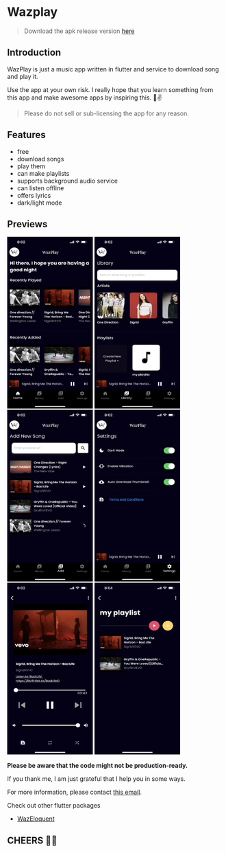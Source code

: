 # Wazplay

> Download the apk release version [here](https://github.com/w99910/wazplay/releases)

## Introduction

WazPlay is just a music app written in flutter and service to download song and play it.

Use the app at your own risk. I really hope that you learn something from this app and make awesome apps by inspiring this. 👀✌️

> Please do not sell or sub-licensing the app for any reason.

## Features

- free
- download songs
- play them
- can make playlists
- supports background audio service
- can listen offline
- offers lyrics
- dark/light mode

## Previews

<p align="left">
  <img 
    width="200"
    height="400"
    src="Home.PNG"
  >
    <img 
    width="200"
    height="400"
    src="Library.PNG"
  >
    <img 
    width="200"
    height="400"
    src="Add.PNG"
  >
   <img 
    width="200"
    height="400"
    src="Settings.PNG"
  >
     <img 
    width="200"
    height="400"
    src="Player.PNG"
  >
       <img 
    width="200"
    height="400"
    src="Playlists.PNG"
  >
</p>

**Please be aware that the code might not be production-ready.**

If you thank me, I am just grateful that I help you in some ways.

For more information, please contact [this email](hello@thomasbrillion.pro).

Check out other flutter packages

- [WazEloquent](https://github.com/w99910/wazeloquent)

## CHEERS 🤘🤘
